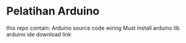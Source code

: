 # Pelatihan Arduino

this repo contain:
Arduino source code
wiring
Must install arduino lib 
arduino ide download link
